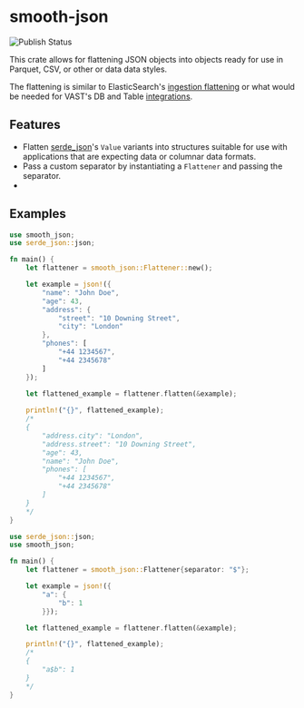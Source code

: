 # smooth-json
![Publish Status](https://github.com/latonis/smooth-json/actions/workflows/publish.yml/badge.svg)

This crate allows for flattening JSON objects into objects ready for use in Parquet, CSV, or other or data data styles.


The flattening is similar to ElasticSearch's [ingestion flattening](https://www.elastic.co/guide/en/elasticsearch/reference/current/nested.html) or what would be needed for VAST's DB and Table [integrations](https://vastdata.com/platform/database).

## Features
- Flatten [serde_json](https://docs.rs/serde_json/latest/serde_json/)'s `Value` variants into structures suitable for use with applications that are expecting data or columnar data formats.
- Pass a custom separator by instantiating a `Flattener` and passing the separator.
- 
## Examples
```rust
use smooth_json;
use serde_json::json;

fn main() {
    let flattener = smooth_json::Flattener::new();

    let example = json!({
        "name": "John Doe",
        "age": 43,
        "address": {
            "street": "10 Downing Street",
            "city": "London"
        },
        "phones": [
            "+44 1234567",
            "+44 2345678"
        ]
    });

    let flattened_example = flattener.flatten(&example);
    
    println!("{}", flattened_example);
    /*
    {
        "address.city": "London",
        "address.street": "10 Downing Street",
        "age": 43,
        "name": "John Doe",
        "phones": [
            "+44 1234567",
            "+44 2345678"
        ]
    }
    */
}
```

```rust
use serde_json::json;
use smooth_json;

fn main() {
    let flattener = smooth_json::Flattener{separator: "$"};

    let example = json!({
        "a": {
            "b": 1
        }});

    let flattened_example = flattener.flatten(&example);

    println!("{}", flattened_example);
    /*
    {
        "a$b": 1
    }
    */
}

```